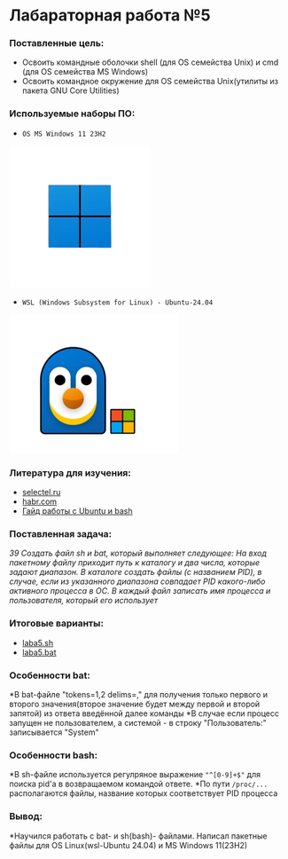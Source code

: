 # Лабараторная работа №5
### Поставленные цель:
* Освоить командные оболочки shell (для OS семейства Unix) и cmd (для OS семейства MS Windows)
* Освоить командное окружение для OS семейства Unix(утилиты из пакета GNU Core Utilities)

### Используемые наборы ПО:
* `OS MS Windows 11 23H2`

![](new-windows-logo.png)

* `WSL (Windows Subsystem for Linux) - Ubuntu-24.04`

![](wsl_vodo4ka.png)

### Литература для изучения:
* [selectel.ru](https://selectel.ru/blog/bat-file/)
* [habr.com](https://habr.com/ru/sandbox/168937/)
* [Гайд работы с Ubuntu и bash](https://youtube.com/playlist?list=PL0lO_mIqDDFUwVWvVitxG2oXA6a-Nq-Qq&si=2gRFrJWybrUjOdxC)

### Поставленная задача:
*39 Создать файл sh и bat, который выполняет следующее: 
На вход пакетному файлу приходит путь к каталогу и два числа, которые задают диапазон. В каталоге создать файлы (c названием PID), в случае, если из указанного диапазона совпадает PID какого-либо активного процесса в ОС. В каждый файл записать имя процесса и пользователя, который его использует*


### Итоговые варианты:
* [laba5.sh](https://github.com/iis-42x70x/RPIIS/blob/%D0%93%D0%BE%D0%B2%D0%BE%D1%80_%D0%93/sem1/laba5/laba5.sh)
* [laba5.bat](https://github.com/iis-42x70x/RPIIS/blob/%D0%93%D0%BE%D0%B2%D0%BE%D1%80_%D0%93/sem1/laba5/laba5.bat)

### Особенности bat:
*В bat-файле "tokens=1,2 delims=," для получения только первого и второго значения(второе значение будет между первой и второй запятой) из ответа введённой далее команды
*В случае если процесс запущен не пользователем, а системой - в строку "Пользователь:" записывается "System"

### Особенности bash:
*В sh-файле используется регулряное выражение `"^[0-9]+$"` для поиска pid'а в возвращаемом командой ответе.
*По пути `/proc/...` располагаются файлы, название которых соответствует PID процесса

### Вывод:
*Научился работать с bat- и sh(bash)- файлами. Написал пакетные файлы для OS Linux(wsl-Ubuntu 24.04) и MS Windows 11(23H2)

